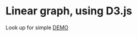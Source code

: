 <h1> Linear graph, using D3.js </h1>
Look up for simple <a href="http://kobvel.github.io/linear_graph">DEMO</a>
